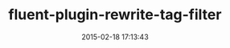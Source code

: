 ---
layout: post
title:  "fluent-plugin-rewrite-tag-filter"
repo:   "y-ken/fluent-plugin-rewrite-tag-filter"
date:   2015-02-18 17:13:43
gemurl: https://github.com/y-ken/fluent-plugin-rewrite-tag-filter
---